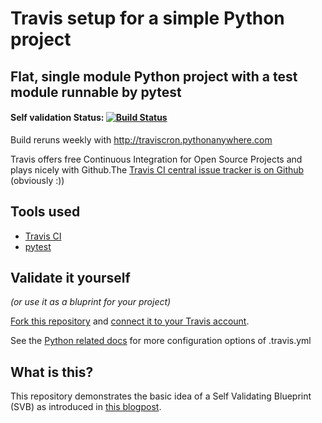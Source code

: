 # Travis setup for a simple Python project

## Flat, single module Python project with a test module runnable by pytest

#### Self validation Status: [![Build Status](https://travis-ci.org/self-validating-blueprint/travis-ci-python.svg?branch=master)](https://travis-ci.org/self-validating-blueprint/travis-ci-python) 

Build reruns weekly with http://traviscron.pythonanywhere.com



Travis offers free Continuous Integration for Open Source Projects and plays nicely with Github.The [Travis CI central issue tracker is on Github](https://github.com/travis-ci/travis-ci) (obviously :))

## Tools used

* [Travis CI](https://travis-ci.org)
* [pytest](http://pytest.org)


## Validate it yourself
*(or use it as a bluprint for your project)*

[Fork this repository](https://github.com/self-validating-blueprint/travis-ci-python/fork) and [connect it to your Travis account](http://docs.travis-ci.com/user/getting-started/).

See the [Python related docs](http://docs.travis-ci.com/user/languages/python/) for more configuration options of .travis.yml


## What is this?

This repository demonstrates the basic idea of a Self Validating Blueprint (SVB) as introduced in [this blogpost](https://self-validating-blueprint.github.io/introduction/).
